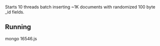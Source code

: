Starts 10 threads batch inserting ~1K documents with randomized 100 byte _id fields.

Running
-------

mongo 16546.js

